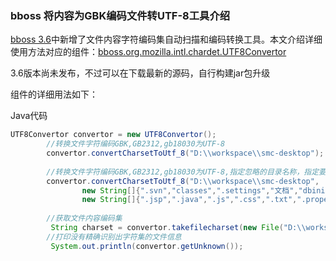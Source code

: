 ### bboss 将内容为GBK编码文件转UTF-8工具介绍

[bboss 3.6](https://github.com/bbossgroups/bbossgroups-3.5/zipball/master)中新增了文件内容字符编码集自动扫描和编码转换工具。本文介绍详细使用方法对应的组件：[bboss.org.mozilla.intl.chardet.UTF8Convertor](https://github.com/bbossgroups/bbossgroups-3.5/blob/61d31341c673f9bb85927ef0ae6a04b693a8d91b/bboss-util/src-charset/bboss/org/mozilla/intl/chardet/UTF8Convertor.java)

3.6版本尚未发布，不过可以在下载最新的源码，自行构建jar包升级

组件的详细用法如下：

Java代码

```java
UTF8Convertor convertor = new UTF8Convertor();  
        //转换文件字符编码GBK,GB2312,gb18030为UTF-8  
        convertor.convertCharsetToUtf_8("D:\\workspace\\smc-desktop");  
          
        //转换文件字符编码GBK,GB2312,gb18030为UTF-8,指定忽略的目录名称，指定要转换的文件类型  
        convertor.convertCharsetToUtf_8("D:\\workspace\\smc-desktop",  
                new String[]{".svn","classes",".settings","文档","dbinit-system","distrib","doc","lib","lib-client","lib-compile"},  
                new String[]{".jsp",".java",".js",".css",".txt",".properties",".html",".htm",".tld",".vm",".xml"});  
          
        //获取文件内容编码集  
         String charset = convertor.takefilecharset(new File("D:\\workspace\\smc-desktop/src-sys/com/frameworkset/platform/sysmgrcore/purviewmanager/PurviewManagerOrgTree.java"));  
        //打印没有精确识别出字符集的文件信息  
         System.out.println(convertor.getUnknown()); 
```

